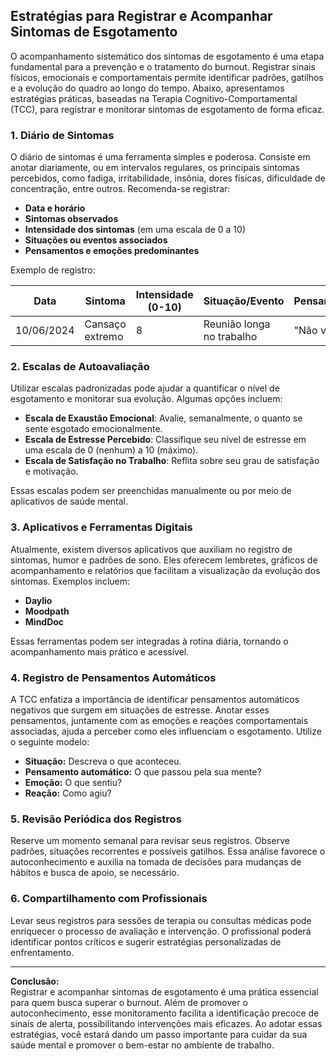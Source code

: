 
## Estratégias para Registrar e Acompanhar Sintomas de Esgotamento

O acompanhamento sistemático dos sintomas de esgotamento é uma etapa fundamental para a prevenção e o tratamento do burnout. Registrar sinais físicos, emocionais e comportamentais permite identificar padrões, gatilhos e a evolução do quadro ao longo do tempo. Abaixo, apresentamos estratégias práticas, baseadas na Terapia Cognitivo-Comportamental (TCC), para registrar e monitorar sintomas de esgotamento de forma eficaz.

### 1. Diário de Sintomas

O diário de sintomas é uma ferramenta simples e poderosa. Consiste em anotar diariamente, ou em intervalos regulares, os principais sintomas percebidos, como fadiga, irritabilidade, insônia, dores físicas, dificuldade de concentração, entre outros. Recomenda-se registrar:

- **Data e horário**
- **Sintomas observados**
- **Intensidade dos sintomas** (em uma escala de 0 a 10)
- **Situações ou eventos associados**
- **Pensamentos e emoções predominantes**

Exemplo de registro:

| Data       | Sintoma         | Intensidade (0-10) | Situação/Evento         | Pensamento/Emoção         |
|------------|-----------------|--------------------|-------------------------|---------------------------|
| 10/06/2024 | Cansaço extremo | 8                  | Reunião longa no trabalho | "Não vou dar conta"      |

### 2. Escalas de Autoavaliação

Utilizar escalas padronizadas pode ajudar a quantificar o nível de esgotamento e monitorar sua evolução. Algumas opções incluem:

- **Escala de Exaustão Emocional**: Avalie, semanalmente, o quanto se sente esgotado emocionalmente.
- **Escala de Estresse Percebido**: Classifique seu nível de estresse em uma escala de 0 (nenhum) a 10 (máximo).
- **Escala de Satisfação no Trabalho**: Reflita sobre seu grau de satisfação e motivação.

Essas escalas podem ser preenchidas manualmente ou por meio de aplicativos de saúde mental.

### 3. Aplicativos e Ferramentas Digitais

Atualmente, existem diversos aplicativos que auxiliam no registro de sintomas, humor e padrões de sono. Eles oferecem lembretes, gráficos de acompanhamento e relatórios que facilitam a visualização da evolução dos sintomas. Exemplos incluem:

- **Daylio**
- **Moodpath**
- **MindDoc**

Essas ferramentas podem ser integradas à rotina diária, tornando o acompanhamento mais prático e acessível.

### 4. Registro de Pensamentos Automáticos

A TCC enfatiza a importância de identificar pensamentos automáticos negativos que surgem em situações de estresse. Anotar esses pensamentos, juntamente com as emoções e reações comportamentais associadas, ajuda a perceber como eles influenciam o esgotamento. Utilize o seguinte modelo:

- **Situação:** Descreva o que aconteceu.
- **Pensamento automático:** O que passou pela sua mente?
- **Emoção:** O que sentiu?
- **Reação:** Como agiu?

### 5. Revisão Periódica dos Registros

Reserve um momento semanal para revisar seus registros. Observe padrões, situações recorrentes e possíveis gatilhos. Essa análise favorece o autoconhecimento e auxilia na tomada de decisões para mudanças de hábitos e busca de apoio, se necessário.

### 6. Compartilhamento com Profissionais

Levar seus registros para sessões de terapia ou consultas médicas pode enriquecer o processo de avaliação e intervenção. O profissional poderá identificar pontos críticos e sugerir estratégias personalizadas de enfrentamento.

---

**Conclusão:**  
Registrar e acompanhar sintomas de esgotamento é uma prática essencial para quem busca superar o burnout. Além de promover o autoconhecimento, esse monitoramento facilita a identificação precoce de sinais de alerta, possibilitando intervenções mais eficazes. Ao adotar essas estratégias, você estará dando um passo importante para cuidar da sua saúde mental e promover o bem-estar no ambiente de trabalho.
```
